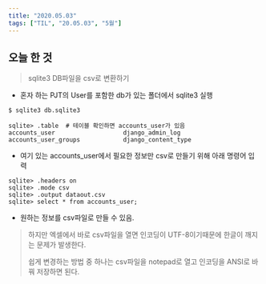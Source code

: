 ```yaml
---
title: "2020.05.03"
tags: ["TIL", "20.05.03", "5월"]
---
```


## 오늘 한 것

> sqlite3 DB파일을 csv로 변환하기

- 혼자 하는 PJT의 User를 포함한 db가 있는 폴더에서 sqlite3 실행 

```shell
$ sqlite3 db.sqlite3

sqlite> .table  # 테이블 확인하면 accounts_user가 있음
accounts_user                   django_admin_log
accounts_user_groups            django_content_type
```

- 여기 있는 accounts_user에서 필요한 정보만 csv로 만들기 위해 아래 명령어 입력

```sqlite
sqlite> .headers on
sqlite> .mode csv
sqlite> .output dataout.csv
sqlite> select * from accounts_user;
```

- 원하는 정보를 csv파일로 만들 수 있음.

> 하지만 엑셀에서 바로 csv파일을 열면 인코딩이 UTF-8이기때문에 한글이 깨지는 문제가 발생한다.
>
> 쉽게 변경하는 방법 중 하나는 csv파일을 notepad로 열고 인코딩을 ANSI로 바꿔 저장하면 된다.

